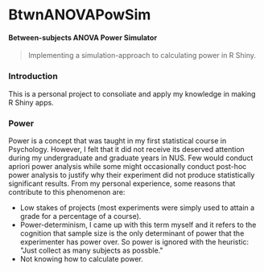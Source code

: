 # BtwnANOVAPowSim
#### Between-subjects ANOVA Power Simulator
> Implementing a simulation-approach to calculating power in R Shiny.

### Introduction
This is a personal project to consoliate and apply my knowledge in making R Shiny apps.

### Power
Power is a concept that was taught in my first statistical course in Psychology. However, I felt that it did not receive its deserved attention during my undergraduate and graduate years in NUS. Few would conduct apriori power analysis while some might occasionally conduct post-hoc power analysis to justify why their experiment did not produce statistically significant results. From my personal experience, some reasons that contribute to this phenomenon are:

* Low stakes of projects (most experiments were simply used to attain a grade for a percentage of a course).
* Power-determinism, I came up with this term myself and it refers to the cognition that sample size is the only determinant of power that the experimenter has power over. So power is ignored with the heuristic: "Just collect as many subjects as possble."
* Not knowing how to calculate power.


